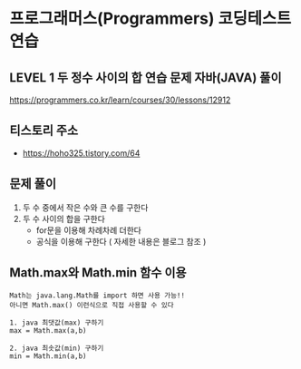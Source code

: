 # 프로그래머스(Programmers) 코딩테스트 연습
## LEVEL 1 두 정수 사이의 합 연습 문제 자바(JAVA) 풀이
https://programmers.co.kr/learn/courses/30/lessons/12912

## 티스토리 주소
- https://hoho325.tistory.com/64



## 문제 풀이
1. 두 수 중에서 작은 수와 큰 수를 구한다
2. 두 수 사이의 합을 구한다
    - for문을 이용해 차례차례 더한다
    - 공식을 이용해 구한다 ( 자세한 내용은 블로그 참조 )

## Math.max와 Math.min 함수 이용
```
Math는 java.lang.Math를 import 하면 사용 가능!!
아니면 Math.max() 이런식으로 직접 사용할 수 있다

1. java 최댓값(max) 구하기
max = Math.max(a,b)

2. java 최솟값(min) 구하기
min = Math.min(a,b)
```
